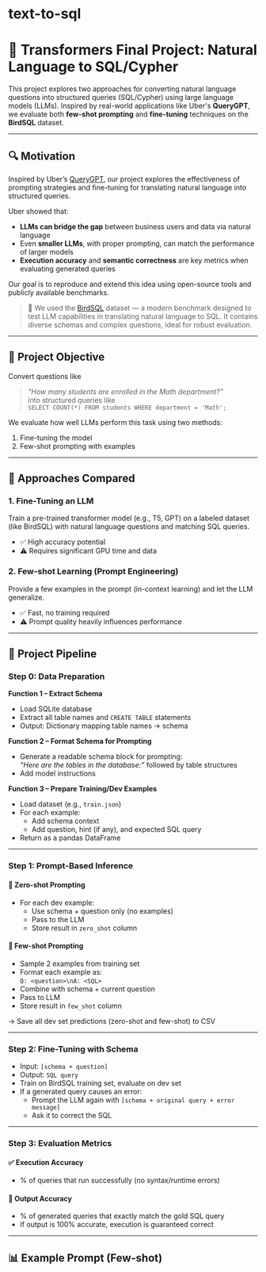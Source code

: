 # text-to-sql

# 🧠 Transformers Final Project: Natural Language to SQL/Cypher

This project explores two approaches for converting natural language questions into structured queries (SQL/Cypher) using large language models (LLMs). Inspired by real-world applications like Uber's **QueryGPT**, we evaluate both **few-shot prompting** and **fine-tuning** techniques on the **BirdSQL** dataset.

---

## 🔍 Motivation

Inspired by Uber’s [QueryGPT](https://www.uber.com/blog/query-gpt/), our project explores the effectiveness of prompting strategies and fine-tuning for translating natural language into structured queries.

Uber showed that:
- **LLMs can bridge the gap** between business users and data via natural language
- Even **smaller LLMs**, with proper prompting, can match the performance of larger models
- **Execution accuracy** and **semantic correctness** are key metrics when evaluating generated queries

Our goal is to reproduce and extend this idea using open-source tools and publicly available benchmarks.

> 🧠 We used the [BirdSQL](http://bird-bench.github.io/) dataset — a modern benchmark designed to test LLM capabilities in translating natural language to SQL. It contains diverse schemas and complex questions, ideal for robust evaluation.

---

## 🎯 Project Objective

Convert questions like  
> _"How many students are enrolled in the Math department?"_  
into structured queries like  
> `SELECT COUNT(*) FROM students WHERE department = 'Math';`

We evaluate how well LLMs perform this task using two methods:
1. Fine-tuning the model
2. Few-shot prompting with examples

---

## 🧪 Approaches Compared

### 1. Fine-Tuning an LLM  
Train a pre-trained transformer model (e.g., T5, GPT) on a labeled dataset (like BirdSQL) with natural language questions and matching SQL queries.

- ✅ High accuracy potential  
- ⚠️ Requires significant GPU time and data

### 2. Few-shot Learning (Prompt Engineering)  
Provide a few examples in the prompt (in-context learning) and let the LLM generalize.

- ✅ Fast, no training required  
- ⚠️ Prompt quality heavily influences performance

---

## 🧩 Project Pipeline

### Step 0: Data Preparation  

**Function 1 – Extract Schema**  
- Load SQLite database  
- Extract all table names and `CREATE TABLE` statements  
- Output: Dictionary mapping table names → schema

**Function 2 – Format Schema for Prompting**  
- Generate a readable schema block for prompting:  
  _“Here are the tables in the database:”_ followed by table structures  
- Add model instructions

**Function 3 – Prepare Training/Dev Examples**  
- Load dataset (e.g., `train.json`)  
- For each example:  
  - Add schema context  
  - Add question, hint (if any), and expected SQL query  
- Return as a pandas DataFrame

---

### Step 1: Prompt-Based Inference

#### 🔹 Zero-shot Prompting
- For each dev example:
  - Use schema + question only (no examples)
  - Pass to the LLM
  - Store result in `zero_shot` column

#### 🔹 Few-shot Prompting
- Sample 2 examples from training set
- Format each example as:  
  `Q: <question>\nA: <SQL>`  
- Combine with schema + current question  
- Pass to LLM
- Store result in `few_shot` column

→ Save all dev set predictions (zero-shot and few-shot) to CSV

---

### Step 2: Fine-Tuning with Schema

- Input: `[schema + question]`  
- Output: `SQL query`  
- Train on BirdSQL training set, evaluate on dev set  
- If a generated query causes an error:
  - Prompt the LLM again with `[schema + original query + error message]`
  - Ask it to correct the SQL

---

### Step 3: Evaluation Metrics

#### ✅ Execution Accuracy  
- % of queries that run successfully (no syntax/runtime errors)

#### 🎯 Output Accuracy  
- % of generated queries that exactly match the gold SQL query  
- If output is 100% accurate, execution is guaranteed correct

---

## 📊 Example Prompt (Few-shot)
